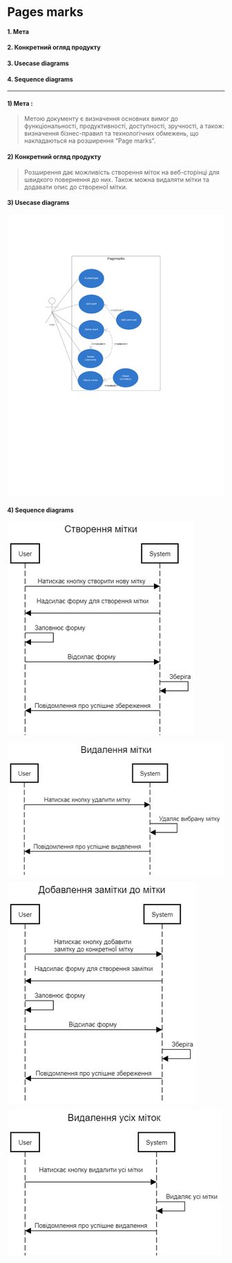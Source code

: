 # Pages marks


#### 1. Мета
#### 2. Конкретний огляд продукту
#### 3. Usecase diagrams
#### 4. Sequence diagrams


---
 #### 1) Мета :
 > Метою документу є визначення основних вимог до функціональності, продуктивності, доступності, зручності, а також: визначення бізнес-правил та технологічних обмежень, що накладаються на розширення “Page marks”.

#### 2) Конкретний огляд продукту
> Розширення дає можливість створення міток на веб-сторінці для швидкого повернення до них. Також можна видаляти мітки та додавати опис до створеноЇ мітки. 

#### 3) Usecase diagrams
![Usecase diagrams](use_case_diagram.png)

#### 4) Sequence diagrams
![Sequence diagrams](seq_diagram1.png)

![Sequence diagrams](seq_diagram2.png)

![Sequence diagrams](seq_diagram3.png)

![Sequence diagrams](seq_diagram4.png)
